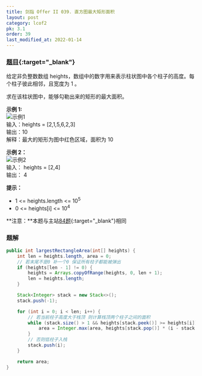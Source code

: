 ```yaml
---
title: 剑指 Offer II 039. 直方图最大矩形面积
layout: post
category: lcof2
pk: 3.1
order: 39
last_modified_at: 2022-01-14
---
```


### [题目](https://leetcode-cn.com/problems/0ynMMM/){:target="_blank"}

给定非负整数数组 heights，数组中的数字用来表示柱状图中各个柱子的高度。每个柱子彼此相邻，且宽度为 1 。

求在该柱状图中，能够勾勒出来的矩形的最大面积。

**示例 1:**  
![示例1](https://cdn.jsdelivr.net/gh/PasseRR/JavaLeetCode/docs/assets/3/039/e1.jpg)  
输入：heights = [2,1,5,6,2,3]  
输出：10  
解释：最大的矩形为图中红色区域，面积为 10

**示例 2：**  
![示例2](https://cdn.jsdelivr.net/gh/PasseRR/JavaLeetCode/docs/assets/3/039/e2.jpg)  
输入： heights = [2,4]  
输出： 4

**提示：**
- 1 <= heights.length <= 10<sup>5</sup>
- 0 <= heights[i] <= 10<sup>4</sup>

**注意：**本题与主站[84题](https://leetcode-cn.com/problems/largest-rectangle-in-histogram/){:target="_blank"}相同

### 题解

```java
public int largestRectangleArea(int[] heights) {
    int len = heights.length, area = 0;
    // 若末尾不是0 补一个0 保证所有柱子都能被弹出
    if (heights[len - 1] != 0) {
        heights = Arrays.copyOfRange(heights, 0, len + 1);
        len = heights.length;
    }

    Stack<Integer> stack = new Stack<>();
    stack.push(-1);

    for (int i = 0; i < len; i++) {
        // 若当前柱子高度大于栈顶 则计算栈顶两个柱子之间的面积
        while (stack.size() > 1 && heights[stack.peek()] >= heights[i]) {
            area = Integer.max(area, heights[stack.pop()] * (i - stack.peek() - 1));
        }
        // 否则低柱子入栈
        stack.push(i);
    }

    return area;
}
```
